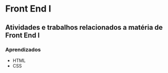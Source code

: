 <h1>Front End I</h1>

<h2>Atividades e trabalhos relacionados a matéria de Front End I</h2>

<h3>Aprendizados</h3>
<ul>
<li>HTML</li>
<li>CSS</li>

</ul>
